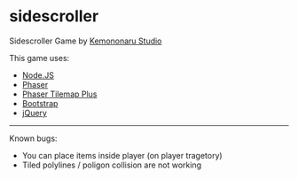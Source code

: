 # sidescroller
Sidescroller Game
by [Kemononaru Studio](http://kemononaru.studio)

This game uses:
- [Node.JS](https://github.com/nodejs/node)
- [Phaser](https://github.com/photonstorm/phaser)
- [Phaser Tilemap Plus](https://github.com/colinvella/phaser-tilemap-plus)
- [Bootstrap](https://github.com/twbs/bootstrap)
- [jQuery](https://github.com/jquery/jquery)

----

Known bugs:
- You can place items inside player (on player tragetory)
- Tiled polylines / poligon collision are not working
